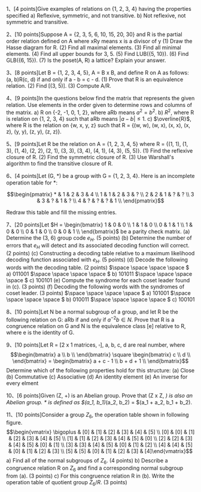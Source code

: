 1、[4 points]Give examples of relations on {1, 2, 3, 4} having the properties specified
a) Reflexive, symmetric, and not transitive.
b) Not reflexive, not symmetric and transitive.

2、[10 points]Suppose A = {2, 3, 5, 6, 10, 15, 20, 30} and R is the partial order relation defined on A where xRy means x is a divisor of y
(1) Draw the Hasse diagram for R.
(2) Find all maximal elements.
(3) Find all minimal elements.
(4) Find all upper bounds for 3, 5.
(5) Find LUB({5, 10}).
(6) Find GLB({6, 15}).
(7) Is the poset(A, R) a lattice? Explain your answer.

3、[8 points]Let B = {1, 2, 3, 4, 5}, A = B x B, and define R on A as follows: (a, b)R(c, d) if and only if a - b = c - d.
(1) Prove that R is an equivalence relation.
(2) Find [(3, 5)].
(3) Compute A/R.

4、[9 points]In the questions below find the matrix that represents the given relation. Use elements in the order given to determine rows and columns of the matrix.
a) R on {-2, -1, 0, 1, 2}, where aRb means $a^2 = b^2$.
b) $R^2$, where R is relation on {1, 2, 3, 4} such that aRb means $|a - b| \leq 1$.
c) $\overline{R}$, where R is the relation on {w, x, y, z} such that R = {(w, w), (w, x), (x, x), (x, z), (y, y), (z, y), (z, z)}.

5、[9 points]Let R be the relation on A = {1, 2, 3, 4, 5} where R = {(1, 1), (1, 3), (1, 4), (2, 2), (2, 1), (3, 3), (3, 4), (4, 1), (4, 3), (5, 5)}.
(1) Find the reflexive closure of R.
(2) Find the symmetric closure of R.
(3) Use Warshall's algorithm to find the transitive closure of R.

6、[4 points]Let (G, *) be a group with G = {1, 2, 3, 4}. Here is an incomplete operation table for *:

$$\begin{pmatrix}
    * & 1 & 2 & 3 & 4 \\
    1 & 1 & 2 & 3 & ? \\
    2 & 2 & 1 & ? & ? \\
    3 & 3 & ? & 1 & ? \\
    4 & ? & ? & ? & 1 \\
\end{pmatrix}$$


Redraw this table and fill the missing entries.

7、[20 points]Let $H = \begin{bmatrix} 1 & 0 & 0 \\ 1 & 1 & 0 \\ 0 & 1 & 1 \\ 1 & 0 & 0 \\ 0 & 1 & 0 \\ 0 & 0 & 1 \\ \end{bmatrix}$ be a parity check matrix.
(a) Determine the (3, 6) group code $e_H$. (5 points)
(b) Determine the number of errors that $e_H$ will detect and its associated decoding function will correct. (2 points)
(c) Constructing a decoding table relative to a maximum likelihood decoding function associated with $e_H$. (5 points)
(d) Decode the following words with the decoding table. (2 points)
$\space \space \space \space $ a) 011001 $\space \space \space \space $ b) 101011 $\space \space \space \space $ c) 100101
(e) Compute the syndrome for each coset leader found in (c). (3 points)
(f) Decoding the following words with the syndromes of coset leader. (3 points)
$\space \space \space \space $ a) 101001 $\space \space \space \space $ b) 010011 $\space \space \space \space $ c) 100101

8、[10 points]Let N be a normal subgroup of a group, and let R be the following relation on G: aRb if and only if $a^{-2}b \in N$.
Prove that R is a congruence relation on G and N is the equivalence class [e] relative to R, where e is the identity of G.

9、[10 points]Let R = [2 x 1 matrices, $\square$], a, b, c, d are real number, where $$\begin{bmatrix} a \\ b \\ \end{bmatrix} \square \begin{bmatrix} c \\ d \\ \end{bmatrix} = \begin{bmatrix} a + c - 1 \\ b + d + 1 \\ \end{bmatrix}$$
Determine which of the following properties hold for this structure:
(a) Close
(b) Commutative
(c) Associative
(d) An identity element
(e) An inverse for every elment

10、[6 points]Given (Z, +) is an Abelian group. Prove that (Z x Z, *) is also an Abelian group. * is defined as $(a_1, b_1)*(a_2, b_2) = $(a_1 + a_2, b_1 + b_2).

11、[10 points]Consider a group $Z_6$, the operation table shown in following figure.
$$\begin{vmatrix}
    \bigoplus & [0] & [1] & [2] & [3] & [4] & [5] \\ [0] & [0]
 & [1] & [2] & [3] & [4] & [5] \\ [1]
 & [1] & [2] & [3] & [4] & [5] & [0] \\ [2] & [2] & [3] & [4] & [5] & [0] & [1] \\ [3] & [3] & [4] & [5] & [0] & [1] & [2] \\ [4] & [4] & [5] & [0] & [1] & [2] & [3] \\ [5] & [5] & [0] & [1] & [2] & [3] & [4]\end{vmatrix}$$
a) Find all of the normal subgroups of $Z_6$. (4 points)
b) Describe a congruence relation R on $Z_6$ and find a corresponding normal subgroup from (a). (3 points)
c) For this congruence relation R in (b). Write the operation table of quotient group $Z_6/R$. (3 points)
